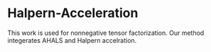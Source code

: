 # Halpern-Acceleration
This work is used for nonnegative tensor factorization. Our method integerates AHALS and Halpern accelration.
